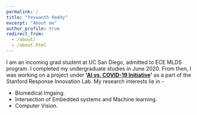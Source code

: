 ```yaml
---
permalink: /
title: "Yeswanth Reddy"
excerpt: "About me"
author_profile: true
redirect_from: 
  - /about/
  - /about.html
---
```


I am an incoming grad student at UC San Diego, admitted to ECE MLDS program. I completed my undergraduate studies in June 2020. From then, I was working on a project under **'[AI vs. COVID-19 Initiative](https://www.aivscovid19.org/)'** as a part of the Stanford Response Innovation Lab. My research interests lie in -
- Biomedical Imgaing.
- Intersection of Embedded systems and Machine learning.
- Computer Vision.

